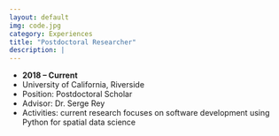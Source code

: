 ```yaml
---
layout: default
img: code.jpg
category: Experiences
title: "Postdoctoral Researcher"
description: |
---
```



* __2018 – Current__
* University of California, Riverside
* Position: ​Postdoctoral Scholar
* Advisor: Dr. Serge Rey
* Activities: ​current research focuses on software development using Python for spatial data science
